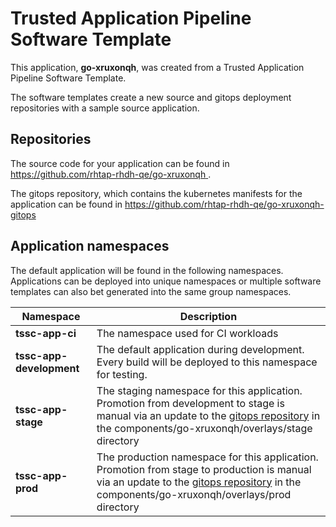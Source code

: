 # Trusted Application Pipeline Software Template

This application, **go-xruxonqh**, was created from a Trusted Application Pipeline Software Template.

The software templates create a new source and gitops deployment repositories with a sample source application. 

## Repositories

The source code for your application can be found in [https://github.com/rhtap-rhdh-qe/go-xruxonqh ](https://github.com/rhtap-rhdh-qe/go-xruxonqh ).
 
The gitops repository, which contains the kubernetes manifests for the application can be found in 
[https://github.com/rhtap-rhdh-qe/go-xruxonqh-gitops ](https://github.com/rhtap-rhdh-qe/go-xruxonqh-gitops ) 

## Application namespaces 

The default application will be found in the following namespaces. Applications can be deployed into unique namespaces or multiple software templates can also bet generated into the same group namespaces.  

|  Namespace   |  Description   |  
| -------- | -------- |
| **tssc-app-ci** | The namespace used for CI workloads |
| **tssc-app-development** | The default application during development. Every build will be deployed to this namespace for testing. |
| **tssc-app-stage** | The staging namespace for this application. Promotion from development to stage is manual via an update to the [gitops repository](https://github.com/rhtap-rhdh-qe/go-xruxonqh-gitops ) in the components/go-xruxonqh/overlays/stage directory |
| **tssc-app-prod** | The production namespace for this application. Promotion from stage to production is manual via an update to the [gitops repository](https://github.com/rhtap-rhdh-qe/go-xruxonqh-gitops ) in the components/go-xruxonqh/overlays/prod directory |